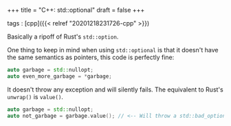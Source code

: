 +++
title = "C++: std::optional"
draft = false
+++

tags
: [cpp]({{< relref "20201218231726-cpp" >}})

Basically a ripoff of Rust's `std::option`.

One thing to keep in mind when using `std::optional` is that it doesn't have the same semantics as pointers, this code is perfectly fine:

```cpp
auto garbage = std::nullopt;
auto even_more_garbage = *garbage;
```

It doesn't throw any exception and will silently fails.
The equivalent to Rust's `unwrap()` is `value()`.

```cpp
auto garbage = std::nullopt;
auto not_garbage = garbage.value(); // <-- Will throw a std::bad_optional_access exception!
```